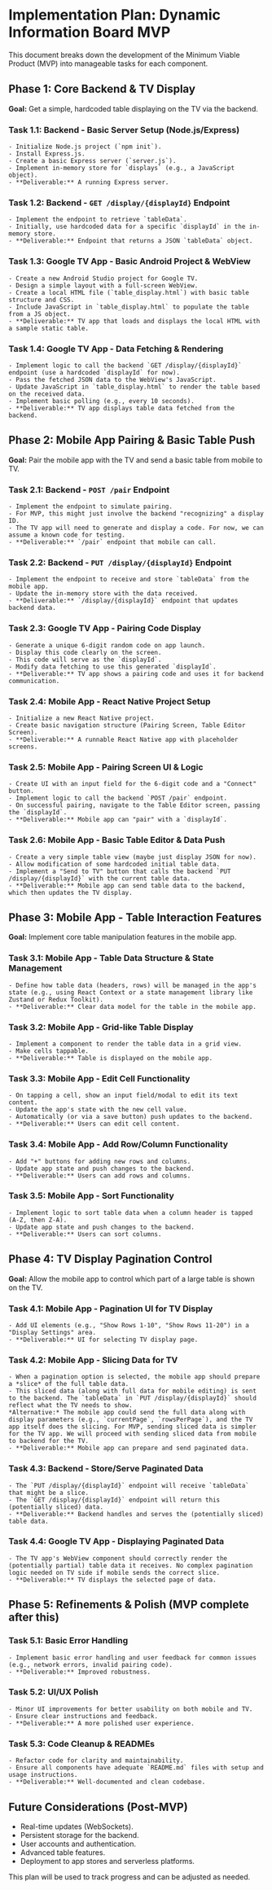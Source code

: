 # Implementation Plan: Dynamic Information Board MVP

This document breaks down the development of the Minimum Viable Product (MVP) into manageable tasks for each component.

## Phase 1: Core Backend & TV Display

**Goal:** Get a simple, hardcoded table displaying on the TV via the backend.

### Task 1.1: Backend - Basic Server Setup (Node.js/Express)
    - Initialize Node.js project (`npm init`).
    - Install Express.js.
    - Create a basic Express server (`server.js`).
    - Implement in-memory store for `displays` (e.g., a JavaScript object).
    - **Deliverable:** A running Express server.

### Task 1.2: Backend - `GET /display/{displayId}` Endpoint
    - Implement the endpoint to retrieve `tableData`.
    - Initially, use hardcoded data for a specific `displayId` in the in-memory store.
    - **Deliverable:** Endpoint that returns a JSON `tableData` object.

### Task 1.3: Google TV App - Basic Android Project & WebView
    - Create a new Android Studio project for Google TV.
    - Design a simple layout with a full-screen WebView.
    - Create a local HTML file (`table_display.html`) with basic table structure and CSS.
    - Include JavaScript in `table_display.html` to populate the table from a JS object.
    - **Deliverable:** TV app that loads and displays the local HTML with a sample static table.

### Task 1.4: Google TV App - Data Fetching & Rendering
    - Implement logic to call the backend `GET /display/{displayId}` endpoint (use a hardcoded `displayId` for now).
    - Pass the fetched JSON data to the WebView's JavaScript.
    - Update JavaScript in `table_display.html` to render the table based on the received data.
    - Implement basic polling (e.g., every 10 seconds).
    - **Deliverable:** TV app displays table data fetched from the backend.

## Phase 2: Mobile App Pairing & Basic Table Push

**Goal:** Pair the mobile app with the TV and send a basic table from mobile to TV.

### Task 2.1: Backend - `POST /pair` Endpoint
    - Implement the endpoint to simulate pairing.
    - For MVP, this might just involve the backend "recognizing" a display ID.
    - The TV app will need to generate and display a code. For now, we can assume a known code for testing.
    - **Deliverable:** `/pair` endpoint that mobile can call.

### Task 2.2: Backend - `PUT /display/{displayId}` Endpoint
    - Implement the endpoint to receive and store `tableData` from the mobile app.
    - Update the in-memory store with the data received.
    - **Deliverable:** `/display/{displayId}` endpoint that updates backend data.

### Task 2.3: Google TV App - Pairing Code Display
    - Generate a unique 6-digit random code on app launch.
    - Display this code clearly on the screen.
    - This code will serve as the `displayId`.
    - Modify data fetching to use this generated `displayId`.
    - **Deliverable:** TV app shows a pairing code and uses it for backend communication.

### Task 2.4: Mobile App - React Native Project Setup
    - Initialize a new React Native project.
    - Create basic navigation structure (Pairing Screen, Table Editor Screen).
    - **Deliverable:** A runnable React Native app with placeholder screens.

### Task 2.5: Mobile App - Pairing Screen UI & Logic
    - Create UI with an input field for the 6-digit code and a "Connect" button.
    - Implement logic to call the backend `POST /pair` endpoint.
    - On successful pairing, navigate to the Table Editor screen, passing the `displayId`.
    - **Deliverable:** Mobile app can "pair" with a `displayId`.

### Task 2.6: Mobile App - Basic Table Editor & Data Push
    - Create a very simple table view (maybe just display JSON for now).
    - Allow modification of some hardcoded initial table data.
    - Implement a "Send to TV" button that calls the backend `PUT /display/{displayId}` with the current table data.
    - **Deliverable:** Mobile app can send table data to the backend, which then updates the TV display.

## Phase 3: Mobile App - Table Interaction Features

**Goal:** Implement core table manipulation features in the mobile app.

### Task 3.1: Mobile App - Table Data Structure & State Management
    - Define how table data (headers, rows) will be managed in the app's state (e.g., using React Context or a state management library like Zustand or Redux Toolkit).
    - **Deliverable:** Clear data model for the table in the mobile app.

### Task 3.2: Mobile App - Grid-like Table Display
    - Implement a component to render the table data in a grid view.
    - Make cells tappable.
    - **Deliverable:** Table is displayed on the mobile app.

### Task 3.3: Mobile App - Edit Cell Functionality
    - On tapping a cell, show an input field/modal to edit its text content.
    - Update the app's state with the new cell value.
    - Automatically (or via a save button) push updates to the backend.
    - **Deliverable:** Users can edit cell content.

### Task 3.4: Mobile App - Add Row/Column Functionality
    - Add "+" buttons for adding new rows and columns.
    - Update app state and push changes to the backend.
    - **Deliverable:** Users can add rows and columns.

### Task 3.5: Mobile App - Sort Functionality
    - Implement logic to sort table data when a column header is tapped (A-Z, then Z-A).
    - Update app state and push changes to the backend.
    - **Deliverable:** Users can sort columns.

## Phase 4: TV Display Pagination Control

**Goal:** Allow the mobile app to control which part of a large table is shown on the TV.

### Task 4.1: Mobile App - Pagination UI for TV Display
    - Add UI elements (e.g., "Show Rows 1-10", "Show Rows 11-20") in a "Display Settings" area.
    - **Deliverable:** UI for selecting TV display page.

### Task 4.2: Mobile App - Slicing Data for TV
    - When a pagination option is selected, the mobile app should prepare a *slice* of the full table data.
    - This sliced data (along with full data for mobile editing) is sent to the backend. The `tableData` in `PUT /display/{displayId}` should reflect what the TV needs to show.
    *Alternative:* The mobile app could send the full data along with display parameters (e.g., `currentPage`, `rowsPerPage`), and the TV app itself does the slicing. For MVP, sending sliced data is simpler for the TV app. We will proceed with sending sliced data from mobile to backend for the TV.
    - **Deliverable:** Mobile app can prepare and send paginated data.

### Task 4.3: Backend - Store/Serve Paginated Data
    - The `PUT /display/{displayId}` endpoint will receive `tableData` that might be a slice.
    - The `GET /display/{displayId}` endpoint will return this (potentially sliced) data.
    - **Deliverable:** Backend handles and serves the (potentially sliced) table data.

### Task 4.4: Google TV App - Displaying Paginated Data
    - The TV app's WebView component should correctly render the (potentially partial) table data it receives. No complex pagination logic needed on TV side if mobile sends the correct slice.
    - **Deliverable:** TV displays the selected page of data.

## Phase 5: Refinements & Polish (MVP complete after this)

### Task 5.1: Basic Error Handling
    - Implement basic error handling and user feedback for common issues (e.g., network errors, invalid pairing code).
    - **Deliverable:** Improved robustness.

### Task 5.2: UI/UX Polish
    - Minor UI improvements for better usability on both mobile and TV.
    - Ensure clear instructions and feedback.
    - **Deliverable:** A more polished user experience.

### Task 5.3: Code Cleanup & READMEs
    - Refactor code for clarity and maintainability.
    - Ensure all components have adequate `README.md` files with setup and usage instructions.
    - **Deliverable:** Well-documented and clean codebase.

## Future Considerations (Post-MVP)
*   Real-time updates (WebSockets).
*   Persistent storage for the backend.
*   User accounts and authentication.
*   Advanced table features.
*   Deployment to app stores and serverless platforms.

This plan will be used to track progress and can be adjusted as needed.
